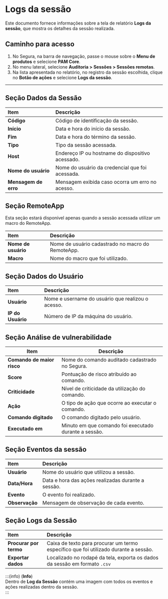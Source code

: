 # Logs da sessão

Este documento fornece informações sobre a tela de relatório **Logs da sessão**, que mostra os detalhes da sessão realizada.

## Caminho para acesso

1. No Segura, na barra de navegação, passe o mouse sobre o **Menu de produtos** e selecione **PAM Core**.  
2. No menu lateral, selecione **Auditoria > Sessões > Sessões remotas**.  
3. Na lista apresentada no relatório, no registro da sessão escolhida, clique no **Botão de ações** e selecione **Logs da sessão**.

---
## Seção Dados da Sessão

| **Item**  | **Descrição** |
| :---- | :---- |
| **Código** | Código de identificação da sessão. |
| **Início** | Data e hora do início da sessão. |
| **Fim** | Data e hora do término da sessão. |
| **Tipo** | Tipo da sessão acessada. |
| **Host** | Endereço IP ou hostname do dispositivo acessado. |
| **Nome do usuário** | Nome do usuário da credencial que foi acessada. |
| **Mensagem de erro** | Mensagem exibida caso ocorra um erro no acesso. |

## Seção RemoteApp  
Esta seção estará disponível apenas quando a sessão acessada utilizar um macro do RemoteApp.

| **Item**  | **Descrição** |
| :---- | :---- |
| **Nome de usuário** | Nome de usuário cadastrado no macro do RemoteApp. |
| **Macro** | Nome do macro que foi utilizado. |

## Seção Dados do Usuário

| **Item**  | **Descrição** |
| :---- | :---- |
| **Usuário** | Nome e username do usuário que realizou o acesso. |
| **IP do Usuário** | Número de IP da máquina do usuário. |

## Seção Análise de vulnerabilidade

| **Item**  | **Descrição** |
|---|---|
|**Comando de maior risco**| Nome do comando auditado cadastrado no Segura.
|**Score**| Pontuação de risco atribuído ao comando.
|**Criticidade**| Nível de criticidade da utilização do comando.
|**Ação**| O tipo de ação que ocorre ao executar o comando.
|**Comando digitado**| O comando digitado pelo usuário.
|**Executado em**| Minuto em que comando foi executado durante a sessão.

## Seção Eventos da sessão

| **Item**  | **Descrição** |
| :---- | :---- |
| **Usuário** | Nome do usuário que utilizou a sessão. |
| **Data/Hora** | Data e hora das ações realizadas durante a sessão. |
| **Evento** | O evento foi realizado. |
| **Observação** | Mensagem de observação de cada evento. |

## Seção Logs da Sessão

| **Item**  | **Descrição** |
| :---- | :---- |
| **Procurar por termo** | Caixa de texto para procurar um termo específico que foi utilizado durante a sessão. |
| **Exportar dados** | Localizado no rodapé da tela, exporta os dados da sessão em formato `.csv` |

:::(info) (**Info**)  
Dentro de **Log da Sessão** contém uma imagem com todos os eventos e ações realizadas dentro da sessão.  
:::